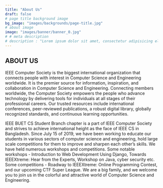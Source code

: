 ```yaml
---
title: "About Us"
draft: false
# page title background image
bg_image: "images/backgrounds/page-title.jpg"
# about image
image: "images/banner/banner_0.jpg"
# # meta description
# description : "Lorem ipsum dolor sit amet, consectetur adipisicing elit, sed do eiusmod tempor incididunt ut labore. dolore magna aliqua. Ut enim ad minim veniam, quis nostrud."
---
```


## ABOUT US

IEEE Computer Society is the biggest international organization that connects people with interest in Computer Science and Engineering worldwide. It is the premier source for information, inspiration, and collaboration in Computer Science and Engineering. Connecting members worldwide, the Computer Society empowers the people who advance technology by delivering tools for individuals at all stages of their professional careers. Our trusted resources include international conferences, peer-reviewed publications, a robust digital library, globally recognized standards, and continuous learning opportunities.

IEEE BUET CS Student Branch chapter is a part of IEEE Computer Society and strives to achieve international height as the face of IEEE CS in Bangladesh. Since July 15 of 2019, we have been working to educate our students in various sectors of computer science and engineering, hold large scale competitions for them to improve and sharpen each other’s skills. We have held numerous workshops and competitions. Some notable workshops - Introduction to Web Development Using Django, Towards IEEEXtreme: Hear from the Experts, Workshop on Java, cyber security etc. Some competitions - Roadway to IEEEXtreme: Online Programming Contest, and our upcoming CTF Super League. We are a big family, and we welcome you to join us in the colorful and attractive world of Computer Science and Engineering.
